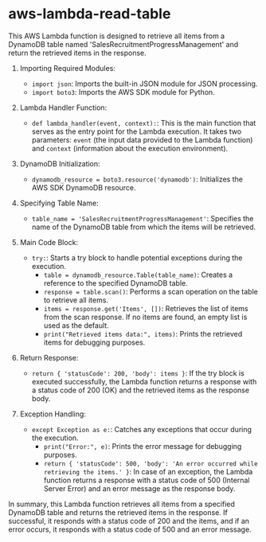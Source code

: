 # aws-lambda-read-table
This AWS Lambda function is designed to retrieve all items from a DynamoDB table named 'SalesRecruitmentProgressManagement' and return the retrieved items in the response. 

1. Importing Required Modules:
   - `import json`: Imports the built-in JSON module for JSON processing.
   - `import boto3`: Imports the AWS SDK module for Python.

2. Lambda Handler Function:
   - `def lambda_handler(event, context):`: This is the main function that serves as the entry point for the Lambda execution. It takes two parameters: `event` (the input data provided to the Lambda function) and `context` (information about the execution environment).

3. DynamoDB Initialization:
   - `dynamodb_resource = boto3.resource('dynamodb')`: Initializes the AWS SDK DynamoDB resource.

4. Specifying Table Name:
   - `table_name = 'SalesRecruitmentProgressManagement'`: Specifies the name of the DynamoDB table from which the items will be retrieved.

5. Main Code Block:
   - `try:`: Starts a try block to handle potential exceptions during the execution.
     - `table = dynamodb_resource.Table(table_name)`: Creates a reference to the specified DynamoDB table.
     - `response = table.scan()`: Performs a scan operation on the table to retrieve all items.
     - `items = response.get('Items', [])`: Retrieves the list of items from the scan response. If no items are found, an empty list is used as the default.
     - `print("Retrieved items data:", items)`: Prints the retrieved items for debugging purposes.

6. Return Response:
   - `return { 'statusCode': 200, 'body': items }`: If the try block is executed successfully, the Lambda function returns a response with a status code of 200 (OK) and the retrieved items as the response body.

7. Exception Handling:
   - `except Exception as e:`: Catches any exceptions that occur during the execution.
     - `print("Error:", e)`: Prints the error message for debugging purposes.
     - `return { 'statusCode': 500, 'body': 'An error occurred while retrieving the items.' }`: In case of an exception, the Lambda function returns a response with a status code of 500 (Internal Server Error) and an error message as the response body.

In summary, this Lambda function retrieves all items from a specified DynamoDB table and returns the retrieved items in the response. If successful, it responds with a status code of 200 and the items, and if an error occurs, it responds with a status code of 500 and an error message.
